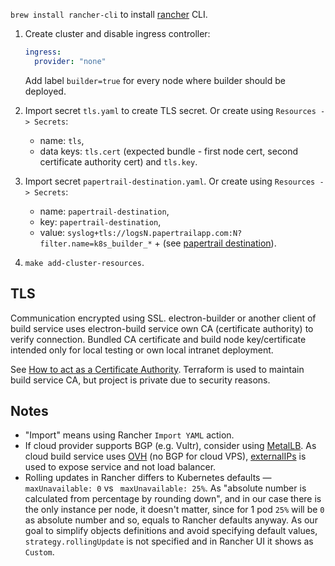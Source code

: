 `brew install rancher-cli` to install [rancher](https://github.com/rancher/cli) CLI.

1. Create cluster and disable ingress controller:

    ```yaml
    ingress: 
      provider: "none"
    ```
   
   Add label `builder=true` for every node where builder should be deployed.
   
2. Import secret `tls.yaml` to create TLS secret. Or create using `Resources -> Secrets`:
    * name: `tls`,
    * data keys: `tls.cert` (expected bundle - first node cert, second certificate authority cert) and `tls.key`.

3. Import secret `papertrail-destination.yaml`. Or create using `Resources -> Secrets`:
    * name: `papertrail-destination`, 
    * key: `papertrail-destination`, 
    * value: `syslog+tls://logsN.papertrailapp.com:N?filter.name=k8s_builder_*` + (see [papertrail destination](https://papertrailapp.com/account/destinations)).
4. `make add-cluster-resources`.

## TLS

Communication encrypted using SSL. electron-builder or another client of build service uses electron-build service own CA (certificate authority) to verify connection. Bundled CA certificate and build node key/certificate intended only for local testing or own local intranet deployment.

See [How to act as a Certificate Authority](https://realtimelogic.com/blog/2014/05/How-to-act-as-a-Certificate-Authority-the-Easy-Way). Terraform is used to maintain build service CA, but project is private due to security reasons.

## Notes
  * "Import" means using Rancher `Import YAML` action.
  * If cloud provider supports BGP (e.g. Vultr), consider using [MetalLB](https://metallb.universe.tf). As cloud build service uses [OVH](https://www.ovh.ie) (no BGP for cloud VPS), [externalIPs](https://kubernetes.io/docs/concepts/services-networking/service/#external-ips) is used to expose service and not load balancer.
  * Rolling updates in Rancher differs to Kubernetes defaults — `maxUnavailable: 0` vs ` maxUnavailable: 25%`. As "absolute number is calculated from percentage by rounding down", and in our case there is the only instance per node, it doesn't matter, since for 1 pod `25%` will be `0` as absolute number and so, equals to Rancher defaults anyway. As our goal to simplify objects definitions and avoid specifying default values, `strategy.rollingUpdate` is not specified and in Rancher UI it shows as `Custom`.